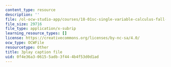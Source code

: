 ```yaml
---
content_type: resource
description: ''
file: /ol-ocw-studio-app/courses/18-01sc-single-variable-calculus-fall-2010/0f4e36a306155adb3f444b4f53d0d1ad_oTTo3qP0Z-I.srt
file_size: 29716
file_type: application/x-subrip
learning_resource_types: []
license: https://creativecommons.org/licenses/by-nc-sa/4.0/
ocw_type: OCWFile
resourcetype: Other
title: 3play caption file
uid: 0f4e36a3-0615-5adb-3f44-4b4f53d0d1ad
---
```

